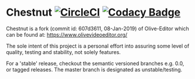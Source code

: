 # Chestnut [![CircleCI](https://circleci.com/gh/jonno85uk/chestnut.svg?style=svg)](https://circleci.com/gh/jonno85uk/chestnut) [![Codacy Badge](https://api.codacy.com/project/badge/Grade/3de29df7f7a843d689d69a60bf2ab1ff)](https://www.codacy.com/manual/jonno85uk/chestnut?utm_source=github.com&amp;utm_medium=referral&amp;utm_content=jonno85uk/chestnut&amp;utm_campaign=Badge_Grade)

Chestnut is a fork (commit id: 607d3611, 08-Jan-2019) of Olive-Editor which can be found at: https://www.olivevideoeditor.org/

The sole intent of this project is a personal effort into assuring some level of quality, testing and stability, not solely features.

For a 'stable' release, checkout the semantic versioned branches e.g. 0.0,  or tagged releases. The master branch is designated as unstable/testing.
